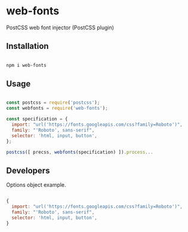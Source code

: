 # web-fonts
PostCSS web font injector (PostCSS plugin)

## Installation

```Bash

npm i web-fonts

```

## Usage

```JavaScript

const postcss = require('postcss');
const webfonts = require('web-fonts');

const specification = {
  import: "url('https://fonts.googleapis.com/css?family=Roboto')",
  family: "'Roboto', sans-serif",
  selector: 'html, input, button',
};

postcss([ precss, webfonts(specification) ]).process...

```

## Developers

Options object example.

```JavaScript

{
  import: "url('https://fonts.googleapis.com/css?family=Roboto')",
  family: "'Roboto', sans-serif",
  selector: 'html, input, button',
}

```
